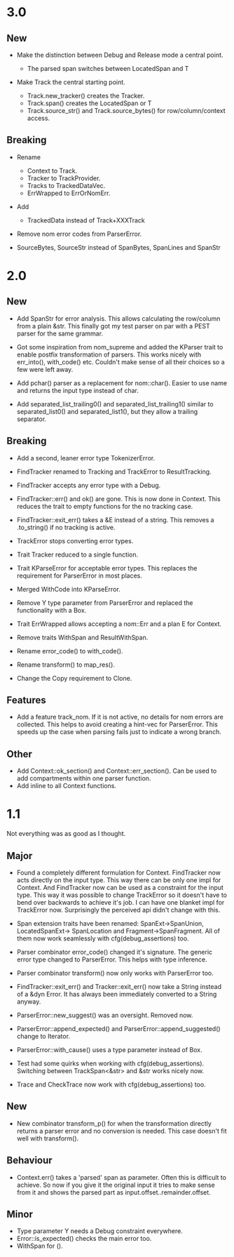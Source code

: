 # 3.0

## New

* Make the distinction between Debug and Release mode a central point. 
  * The parsed span switches between LocatedSpan<T> and T

* Make Track the central starting point.
  * Track.new_tracker() creates the Tracker.
  * Track.span() creates the LocatedSpan<T> or T
  * Track.source_str() and Track.source_bytes() for row/column/context access.

## Breaking

* Rename 
  * Context to Track.
  * Tracker to TrackProvider.
  * Tracks to TrackedDataVec.
  * ErrWrapped to ErrOrNomErr.
* Add 
  * TrackedData instead of Track+XXXTrack

* Remove nom error codes from ParserError.

* SourceBytes, SourceStr instead of SpanBytes, SpanLines and SpanStr

# 2.0

## New

* Add SpanStr for error analysis. This allows calculating the row/column
from a plain &str. This finally got my test parser on par with a PEST parser
for the same grammar.

* Got some inspiration from nom_supreme and added the KParser trait 
to enable postfix transformation of parsers. This works nicely with err_into(),
with_code() etc. Couldn't make sense of all their choices so a few were left 
away.

* Add pchar() parser as a replacement for nom::char(). Easier to use name
and returns the input type instead of char.
* Add separated_list_trailing0() and separated_list_trailing1() similar
to separated_list0() and separated_list1(), but they allow a trailing 
separator.

## Breaking

* Add a second, leaner error type TokenizerError. 

* FindTracker renamed to Tracking and TrackError to ResultTracking.
* FindTracker accepts any error type with a Debug.
* FindTracker::err() and ok() are gone. This is now done in Context.
  This reduces the trait to empty functions for the no tracking case.
* FindTracker::exit_err() takes a &E instead of a string.
  This removes a .to_string() if no tracking is active.
* TrackError stops converting error types.
* Trait Tracker reduced to a single function. 

* Trait KParseError for acceptable error types. This replaces the
  requirement for ParserError in most places.
* Merged WithCode into KParseError.

* Remove Y type parameter from ParserError and replaced the functionality
  with a Box<dyn Any>. 

* Trait ErrWrapped allows accepting a nom::Err<E> and a plan E for Context.

* Remove traits WithSpan and ResultWithSpan.

* Rename error_code() to with_code().
* Rename transform() to map_res().

* Change the Copy requirement to Clone.

## Features

* Add a feature track_nom. If it is not active, no details for nom errors
  are collected. This helps to avoid creating a hint-vec for ParserError.
  This speeds up the case when parsing fails just to indicate a wrong branch.

## Other

* Add Context::ok_section() and Context::err_section(). Can be used to
  add compartments within one parser function.
* Add inline to all Context functions.

# 1.1

Not everything was as good as I thought.

## Major

* Found a completely different formulation for Context.
  FindTracker now acts directly on the input type. This way there can be only
  one
  impl for Context. And FindTracker now can be used as a constraint for the
  input type.
  This way it was possible to change TrackError so it doesn't have to bend over
  backwards to achieve it's job. I can have one blanket impl for TrackError now.
  Surprisingly the perceived api didn't change with this.

* Span extension traits have been renamed: SpanExt->SpanUnion, LocatedSpanExt->
  SpanLocation and Fragment->SpanFragment. All of them now work seamlessly with
  cfg(debug_assertions) too.

* Parser combinator error_code() changed it's signature. The generic error type
  changed to ParserError. This helps with type inference.
* Parser combinator transform() now only works with ParserError too.

* FindTracker::exit_err() and Tracker::exit_err() now take a String instead of
  a &dyn Error. It has always been immediately converted to a String anyway.

* ParserError::new_suggest() was an oversight. Removed now.
* ParserError::append_expected() and ParserError::append_suggested() change to
  Iterator.
* ParserError::with_cause() uses a type parameter instead of Box<dyn Error>.

* Test had some quirks when working with cfg(debug_assertions). Switching
  between TrackSpan<&str> and &str works nicely now.
* Trace and CheckTrace now work with cfg(debug_assertions) too.

## New

* New combinator transform_p() for when the transformation directly returns a
  parser error and no conversion is needed. This case doesn't fit well with
  transform().

## Behaviour

* Context.err() takes a 'parsed' span as parameter. Often this is difficult
  to achieve. So now if you give it the original input it tries to make sense
  from it and shows the parsed part as input.offset..remainder.offset.

## Minor

* Type parameter Y needs a Debug constraint everywhere.
* Error::is_expected() checks the main error too.
* WithSpan for ().
